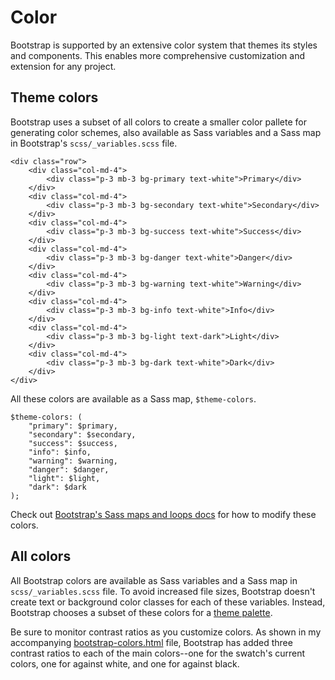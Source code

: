 # Color

Bootstrap is supported by an extensive color system that themes its styles and components. This enables more comprehensive customization and extension for any project.

## Theme colors

Bootstrap uses a subset of all colors to create a smaller color pallete for generating color schemes, also available as Sass variables and a Sass map in Bootstrap's `scss/_variables.scss` file.
```
<div class="row">
    <div class="col-md-4">
        <div class="p-3 mb-3 bg-primary text-white">Primary</div>
    </div>
    <div class="col-md-4">
        <div class="p-3 mb-3 bg-secondary text-white">Secondary</div>
    </div>
    <div class="col-md-4">
        <div class="p-3 mb-3 bg-success text-white">Success</div>
    </div>
    <div class="col-md-4">
        <div class="p-3 mb-3 bg-danger text-white">Danger</div>
    </div>
    <div class="col-md-4">
        <div class="p-3 mb-3 bg-warning text-white">Warning</div>
    </div>
    <div class="col-md-4">
        <div class="p-3 mb-3 bg-info text-white">Info</div>
    </div>
    <div class="col-md-4">
        <div class="p-3 mb-3 bg-light text-dark">Light</div>
    </div>
    <div class="col-md-4">
        <div class="p-3 mb-3 bg-dark text-white">Dark</div>
    </div>
</div>
```
All these colors are available as a Sass map, `$theme-colors`.
```
$theme-colors: (
    "primary": $primary,
    "secondary": $secondary,
    "success": $success,
    "info": $info,
    "warning": $warning,
    "danger": $danger,
    "light": $light,
    "dark": $dark
);
```
Check out [Bootstrap's Sass maps and loops docs](https://github.com/AndrewSRea/My_Learning_Port/tree/main/Bootstrap/Customize/Sass#maps-and-loops) for how to modify these colors.

## All colors

All Bootstrap colors are available as Sass variables and a Sass map in `scss/_variables.scss` file. To avoid increased file sizes, Bootstrap doesn't create text or background color classes for each of these variables. Instead, Bootstrap chooses a subset of these colors for a [theme palette](https://github.com/AndrewSRea/My_Learning_Port/tree/main/Bootstrap/Customize/Colors#theme-colors).

Be sure to monitor contrast ratios as you customize colors. As shown in my accompanying [bootstrap-colors.html]() file, Bootstrap has added three contrast ratios to each of the main colors--one for the swatch's current colors, one for against white, and one for against black.